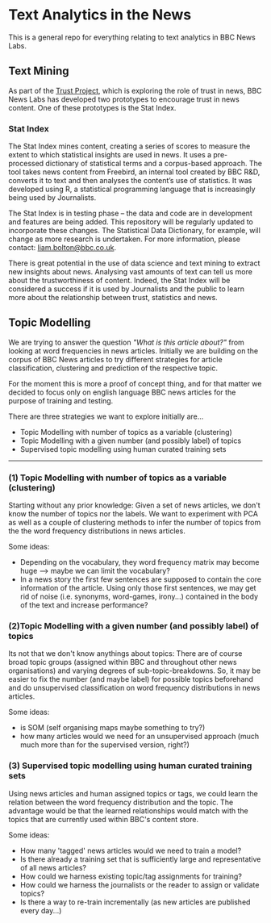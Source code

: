 # Text Analytics in the News

This is a general repo for everything relating to text analytics in BBC News Labs.

## Text Mining

As part of the [Trust Project](http://thetrustproject.org/), which is exploring the role of trust in news, BBC News Labs has developed two prototypes to encourage trust in news content. One of these prototypes is the Stat Index.

### Stat Index

The Stat Index mines content, creating a series of scores to measure the extent to which statistical insights are used in news. It uses a pre-processed dictionary of statistical terms and a corpus-based approach.
The tool takes news content from Freebird, an internal tool created by BBC R&D, converts it to text and then analyses the content’s use of statistics. It was developed using R, a statistical programming language that is increasingly being used by Journalists.

The Stat Index is in testing phase – the data and code are in development and features are being added. This repository will be regularly updated to incorporate these changes. The Statistical Data Dictionary, for example, will change as more research is undertaken. For more information, please contact: [liam.bolton@bbc.co.uk](liam.bolton@bbc.co.uk).

There is great potential in the use of data science and text mining to extract new insights about news. Analysing vast amounts of text can tell us more about the trustworthiness of content. Indeed, the Stat Index will be considered a success if it is used by Journalists and the public to learn more about the relationship between trust, statistics and news.


## Topic Modelling

We are trying to answer the question *"What is this article about?"* from looking at word frequencies in news articles. Initially we are building on the corpus of BBC News articles to try different strategies for article classification, clustering and prediction of the respective topic.

For the moment this is more a proof of concept thing, and for that matter we decided to focus only on english language BBC news articles for the purpose of training and testing.

There are three strategies we want to explore initially are...

- Topic Modelling with number of topics as a variable (clustering)
- Topic Modelling with a given number (and possibly label) of topics
- Supervised topic modelling using human curated training sets

---

### (1) Topic Modelling with number of topics as a variable (clustering)

Starting without any prior knowledge: Given a set of news articles, we don't know the number of topics nor the labels. We want to experiment with PCA as well as a couple of clustering methods to infer the number of topics from the the word frequency distributions in news articles.

Some ideas:

- Depending on the vocabulary, they word frequency matrix may become huge --> maybe we can limit the vocabulary?
- In a news story the first few sentences are supposed to contain the core information of the article. Using only those first sentences, we may get rid of noise (i.e. synonyms, word-games, irony...) contained in the body of the text and increase performance?

### (2)Topic Modelling with a given number (and possibly label) of topics

Its not that we don't know anythings about topics: There are of course broad topic groups (assigned within BBC and throughout other news organisations) and varying degrees of sub-topic-breakdowns. So, it may be easier to fix the number (and maybe label) for possible topics beforehand and do unsupervised classification on word frequency distributions in news articles. 

Some ideas:

- is SOM (self organising maps maybe something to try?)
- how many articles would we need for an unsupervised approach (much much more than for the supervised version, right?)


### (3) Supervised topic modelling using human curated training sets

Using news articles and human assigned topics or tags, we could learn the relation between the word frequency distribution and the topic. The advantage would be that the learned relationships would match with the topics that are currently used within BBC's content store. 

Some ideas:

- How many 'tagged' news articles would we need to train a model?
- Is there already a training set that is sufficiently large and representative of all news articles?
- How could we harness existing topic/tag assignments for training?
- How could we harness the journalists or the reader to assign or validate topics?
- Is there a way to re-train incrementally (as new articles are published every day...)

